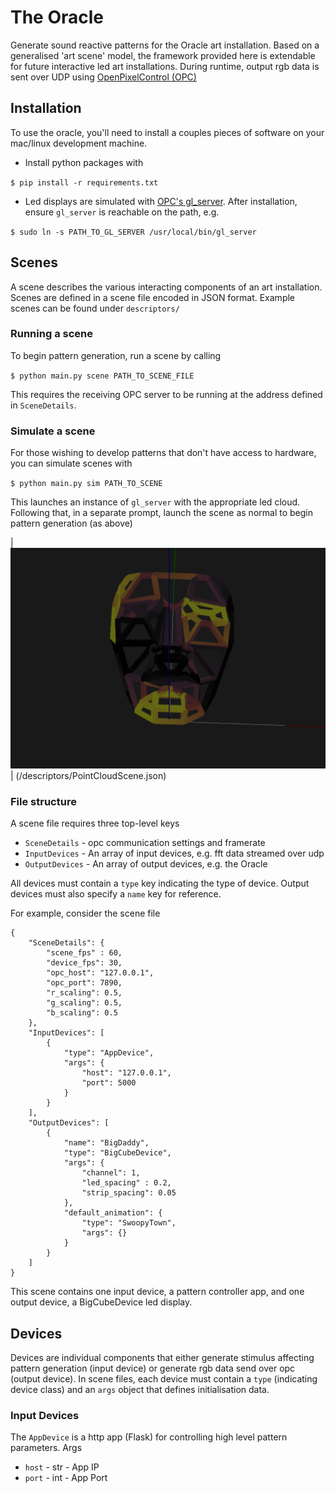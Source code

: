 # The Oracle

Generate sound reactive patterns for the Oracle art installation. Based on a generalised 'art scene' model, the framework provided here is extendable for future interactive led art installations. During runtime, output rgb data is sent over UDP using [OpenPixelControl (OPC)](https://github.com/zestyping/openpixelcontrol)

## Installation

To use the oracle, you'll need to install a couples pieces of software on your mac/linux development machine. 

* Install python packages with

`$ pip install -r requirements.txt`

* Led displays are simulated with [OPC's gl_server](https://github.com/zestyping/openpixelcontrol). After installation, ensure `gl_server` is reachable on the path, e.g.

`$ sudo ln -s PATH_TO_GL_SERVER /usr/local/bin/gl_server`

## Scenes

A scene describes the various interacting components of an art installation.
Scenes are defined in a scene file encoded in JSON format. 
Example scenes can be found under `descriptors/` 

### Running a scene

To begin pattern generation, run a scene by calling

`$ python main.py scene PATH_TO_SCENE_FILE`

This requires the receiving OPC server to be running at the address defined in `SceneDetails`.

### Simulate a scene

For those wishing to develop patterns that don't have access to hardware, you can simulate scenes with

`$ python main.py sim PATH_TO_SCENE`

This launches an instance of `gl_server` with the appropriate led cloud. Following that, in a separate prompt, launch the scene as normal to begin pattern generation (as above) 

| ![Alt text](/docs/simulator.png?raw=true "/descriptors/PointCloudScene.json") |
(/descriptors/PointCloudScene.json)

### File structure

A scene file requires three top-level keys
* `SceneDetails` - opc communication settings and framerate
* `InputDevices` - An array of input devices, e.g. fft data streamed over udp
* `OutputDevices` - An array of output devices, e.g. the Oracle

All devices must contain a `type` key indicating the type of device. Output devices must also specify a `name` key for reference. 

For example, consider the scene file 
```
{
    "SceneDetails": {
        "scene_fps" : 60,
        "device_fps": 30,
        "opc_host": "127.0.0.1",
        "opc_port": 7890,
        "r_scaling": 0.5,
        "g_scaling": 0.5,
        "b_scaling": 0.5
    },
    "InputDevices": [
        {
            "type": "AppDevice",
            "args": {
                "host": "127.0.0.1",
                "port": 5000
            }
        }
    ],
    "OutputDevices": [
        {
            "name": "BigDaddy",
            "type": "BigCubeDevice",
            "args": {
                "channel": 1,
                "led_spacing" : 0.2,
                "strip_spacing": 0.05
            },
            "default_animation": {
                "type": "SwoopyTown",
                "args": {}
            }
        }
    ]
}
```

This scene contains one input device, a pattern controller app, and one output device, a BigCubeDevice led display.

## Devices

Devices are individual components that either generate stimulus affecting pattern generation (input device) or generate rgb data send over opc (output device). In scene files, each device must contain a `type` (indicating device class) and an `args` object that defines initialisation data.

### Input Devices

The `AppDevice` is a http app (Flask) for controlling high level pattern parameters.
Args
* `host` - str - App IP
* `port` - int - App Port



